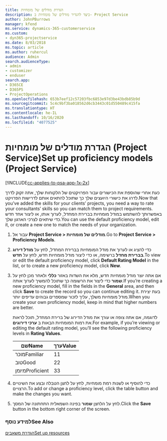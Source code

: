 ```yaml
---
title: ‏‫‏‫הגדרת מודלים של מומחיות
description: כיצד להגדיר מודלים של מומחיות ב- Project Service
author: JohnPBurrows
manager: kfend
ms.service: dynamics-365-customerservice
ms.custom:
- dyn365-projectservice
ms.date: 8/03/2018
ms.topic: article
ms.author: ruhercul
audience: Admin
search.audienceType:
- admin
- customizer
- enduser
search.app:
- D365CE
- D365PS
- ProjectOperations
ms.openlocfilehash: 653b7eef12c57203fbc6853e97d3be43bdb85b9d
ms.sourcegitcommit: 5c4c9bf3ba018562d6cb3443c01d550489c415fa
ms.translationtype: HT
ms.contentlocale: he-IL
ms.lasthandoff: 10/16/2020
ms.locfileid: "4077525"
---
```

# <a name="set-up-proficiency-models-project-service"></a><span data-ttu-id="188a4-103">הגדרת מודלים של מומחיות (Project Service)</span><span class="sxs-lookup"><span data-stu-id="188a4-103">Set up proficiency models (Project Service)</span></span>

[!INCLUDE[cc-applies-to-psa-app-1x-2x](../includes/cc-applies-to-psa-app-1x-2x.md)]

<span data-ttu-id="188a4-104">כעת אחרי שהוספת את הכישורים עבור הפרויקטים של הלקוחות שלך, אתה זקוק לדרך לדרג את כישורי היועצים שלך כך שתוכל להתאים אותם לדרישות הפרויקט.</span><span class="sxs-lookup"><span data-stu-id="188a4-104">Now that you’ve added the skills for your clients’ projects, you need a way to rate your consultants’ skills so you can match them to project requirements.</span></span> <span data-ttu-id="188a4-105">באפשרותך להשתמש במודל מומחיות בברירת המחדל, לערוך אותו, או ליצור אחד חדש כדי שיתאים לצרכי הארגון שלך.</span><span class="sxs-lookup"><span data-stu-id="188a4-105">You can use the default proficiency model, edit it, or create a new one to match the needs of your organization.</span></span>  
  
1.  <span data-ttu-id="188a4-106">עבור אל **Project Service > מודלים של מומחיות**.</span><span class="sxs-lookup"><span data-stu-id="188a4-106">Go to **Project Service > Proficiency Models**.</span></span>  
  
2.  <span data-ttu-id="188a4-107">כדי להציג או לערוך את מודל המומחיות בברירת המחדל, לחץ על **מודל דירוג בברירת מחדל** ברשימה, או כדי ליצור מודל מומחיות חדש, לחץ על **חדש**.</span><span class="sxs-lookup"><span data-stu-id="188a4-107">To view or edit the default proficiency model, click **Default Rating Model** in the list, or to create a new proficiency model, click **New**.</span></span>  
  
3.  <span data-ttu-id="188a4-108">אם אתה יוצר מודל מומחיות חדש, מלא את השדות באזור **כללי** ולאחר מכן לחץ על **שמור** כדי ליצור את הרשומה כך שתוכל להמשיך לערוך אותה.</span><span class="sxs-lookup"><span data-stu-id="188a4-108">If you’re creating a new proficiency model, fill in the fields in the **General** area, and then click **Save** to create the record so you can continue editing it.</span></span> <span data-ttu-id="188a4-109">בעת יצירת מודל מומחיות משלך, עליך לזכור שמספרים גבוהים עדיפים יותר.</span><span class="sxs-lookup"><span data-stu-id="188a4-109">When you create your own proficiency model, keep in mind that higher numbers are better.</span></span>  
  
     <span data-ttu-id="188a4-110">לדוגמה, אם אתה צופה או עורך את מודל הדירוג של ברירת המחדל, תוכל לראות את רמות המומחיות הבאות ב **ערכי דירוגים**.</span><span class="sxs-lookup"><span data-stu-id="188a4-110">For example, if you’re viewing or editing the default rating model, you’ll see the following proficiency levels in **Rating Values**.</span></span>  
  
    |<span data-ttu-id="188a4-111">שם</span><span class="sxs-lookup"><span data-stu-id="188a4-111">Name</span></span>|<span data-ttu-id="188a4-112">ערך</span><span class="sxs-lookup"><span data-stu-id="188a4-112">Value</span></span>|  
    |----------|-----------|  
    |<span data-ttu-id="188a4-113">מוכר</span><span class="sxs-lookup"><span data-stu-id="188a4-113">Familiar</span></span>|<span data-ttu-id="188a4-114">1</span><span class="sxs-lookup"><span data-stu-id="188a4-114">1</span></span>|  
    |<span data-ttu-id="188a4-115">טוב</span><span class="sxs-lookup"><span data-stu-id="188a4-115">Good</span></span>|<span data-ttu-id="188a4-116">2</span><span class="sxs-lookup"><span data-stu-id="188a4-116">2</span></span>|  
    |<span data-ttu-id="188a4-117">מיומן</span><span class="sxs-lookup"><span data-stu-id="188a4-117">Proficient</span></span>|<span data-ttu-id="188a4-118">3</span><span class="sxs-lookup"><span data-stu-id="188a4-118">3</span></span>|  
  
4.  <span data-ttu-id="188a4-119">כדי להוסיף או לשנות רמת מומחיות, לחץ על לחצן הטבלה ובצע את השינויים הרצויים.</span><span class="sxs-lookup"><span data-stu-id="188a4-119">To add or change a proficiency level, click the table button and make the changes you want.</span></span>  
  
5.  <span data-ttu-id="188a4-120">לחץ על הלחצן **שמור** בפינה השמאלית התחתונה של המסך.</span><span class="sxs-lookup"><span data-stu-id="188a4-120">Click the **Save** button in the bottom right corner of the screen.</span></span>  
  
### <a name="see-also"></a><span data-ttu-id="188a4-121">למידע נוסף</span><span class="sxs-lookup"><span data-stu-id="188a4-121">See Also</span></span>  
 [<span data-ttu-id="188a4-122">הגדרת משאבים</span><span class="sxs-lookup"><span data-stu-id="188a4-122">Set up resources</span></span>](../psa/set-up-resources.md)
